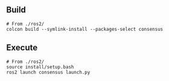 ## Build 
```
# From ./ros2/
colcon build --symlink-install --packages-select consensus
```


## Execute
```
# From ./ros2/
source install/setup.bash
ros2 launch consensus launch.py
```